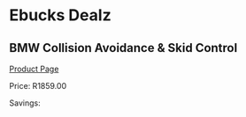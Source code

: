 
# Ebucks Dealz
## BMW Collision Avoidance & Skid Control
[Product Page](https://www.ebucks.com/web/shop/productSelected.do?prodId=356444300&catId=322194323)

Price: R1859.00

Savings: 


	
